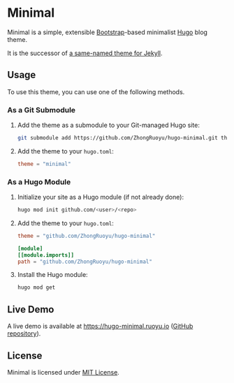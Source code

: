 # Minimal

Minimal is a simple, extensible [Bootstrap](https://getbootstrap.com/)-based
minimalist [Hugo](https://gohugo.io/) blog theme.

It is the successor of
[a same-named theme for Jekyll](https://github.com/ZhongRuoyu/jekyll-minimal).

## Usage

To use this theme, you can use one of the following methods.

### As a Git Submodule

1. Add the theme as a submodule to your Git-managed Hugo site:

   ```bash
   git submodule add https://github.com/ZhongRuoyu/hugo-minimal.git themes/minimal
   ```

2. Add the theme to your `hugo.toml`:

   ```toml
   theme = "minimal"
   ```

### As a Hugo Module

1. Initialize your site as a Hugo module (if not already done):

   ```bash
   hugo mod init github.com/<user>/<repo>
   ```

2. Add the theme to your `hugo.toml`:

   ```toml
   theme = "github.com/ZhongRuoyu/hugo-minimal"

   [module]
   [[module.imports]]
   path = "github.com/ZhongRuoyu/hugo-minimal"
   ```

3. Install the Hugo module:

   ```bash
   hugo mod get
   ```

## Live Demo

A live demo is available at <https://hugo-minimal.ruoyu.io>
([GitHub repository](https://github.com/ZhongRuoyu/hugo-minimal-demo)).

## License

Minimal is licensed under [MIT License](LICENSE).
